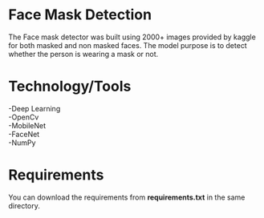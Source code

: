 # Face Mask Detection  
The Face mask detector was built using 2000+ images provided by kaggle for both masked and non masked faces. The model purpose is to detect whether the person is wearing a mask or not.  
# Technology/Tools
-Deep Learning  
-OpenCv  
-MobileNet  
-FaceNet  
-NumPy
# Requirements  
You can download the requirements from **requirements.txt** in the same directory.
